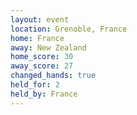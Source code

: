```yaml
---
layout: event
location: Grenoble, France
home: France
away: New Zealand
home_score: 30
away_score: 27
changed_hands: true
held_for: 2
held_by: France
---
```

